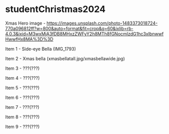 # studentChristmas2024


Xmas Hero image - https://images.unsplash.com/photo-1483373018724-770a096812ff?w=800&auto=format&fit=crop&q=60&ixlib=rb-4.0.3&ixid=M3wxMjA3fDB8MHxzZWFyY2h8MTh8fGNocmlzdG1hc3xlbnwwfHwwfHx8MA%3D%3D


Item 1 - Side-eye Bella (IMG_1793)

Item 2 - Xmas bella (xmasbellatall.jpg/xmasbellawide.jpg)

Item 3 - ???(???)

Item 4 - ???(???)

Item 5 - ???(???)

Item 6 - ???(???)

Item 7 - ???(???)

Item 8 - ???(???)

Item 9 - ???(???)

